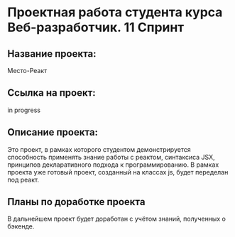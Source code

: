
# Проектная работа студента курса Веб-разработчик. 11 Спринт

## Название проекта:

Место-Реакт

## Ссылка на проект:

in progress

##  Описание проекта:

Это проект, в рамках которого студентом демонстрируется способность применять знание работы с реактом, синтаксиса JSX, принципов декларативного подхода к программированию. В рамках проекта уже готовый проект, созданный на классах js, будет переделан под реакт.

## Планы по доработке проекта

В дальнейшем проект будет доработан с учётом знаний, полученных о бэкенде.
